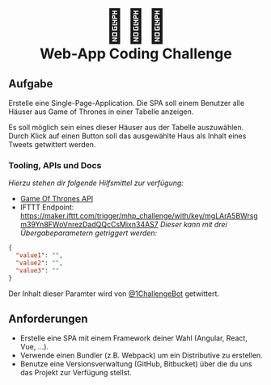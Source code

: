 <center>
  <h1>
    <span style="font-size: 4rem;">👨🏼‍💻</span>
    <br/>
    <span>Web-App Coding Challenge</span>
  </h1>
</center>

## Aufgabe

Erstelle eine Single-Page-Application. Die SPA soll einem Benutzer alle Häuser aus Game of Thrones in einer Tabelle anzeigen.

Es soll möglich sein eines dieser Häuser aus der Tabelle auszuwählen. Durch Klick auf einen Button soll das ausgewählte Haus als Inhalt eines Tweets getwittert werden.

### Tooling, APIs und Docs
*Hierzu stehen dir folgende Hilfsmittel zur verfügung:*
* [Game Of Thrones API](https://anapioficeandfire.com)
* IFTTT Endpoint: https://maker.ifttt.com/trigger/mhp_challenge/with/key/mgLArA5BWrsgm39Yn8FWoVnrezDadQQcCsMixn34AS7
*Dieser kann mit drei Übergabeparametern getriggert werden:*
```json
{
  "value1": "",
  "value2": "",
  "value3": ""
}
```

Der Inhalt dieser Paramter wird von [@1ChallengeBot](https://twitter.com/1ChallengeBot) getwittert.


## Anforderungen

- Erstelle eine SPA mit einem Framework deiner Wahl (Angular, React, Vue, ...).
- Verwende einen Bundler (z.B. Webpack) um ein Distributive zu erstellen.
- Benutze eine Versionsverwaltung (GitHub, Bitbucket) über die du uns das Projekt zur Verfügung stellst.


